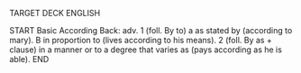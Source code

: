 TARGET DECK
ENGLISH

START
Basic
According
Back: adv. 1 (foll. By to) a as stated by (according to mary). B in proportion to (lives according to his means). 2 (foll. By as + clause) in a manner or to a degree that varies as (pays according as he is able).
END

